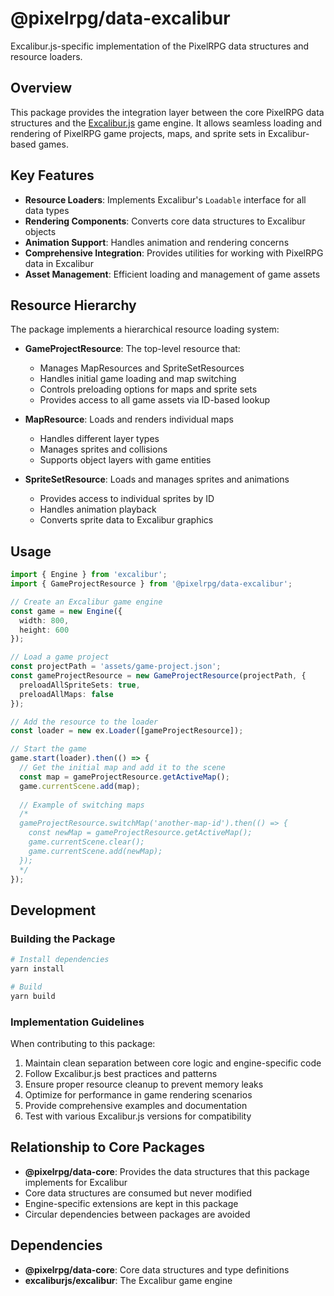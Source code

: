 # @pixelrpg/data-excalibur

Excalibur.js-specific implementation of the PixelRPG data structures and resource loaders.

## Overview

This package provides the integration layer between the core PixelRPG data structures and the [Excalibur.js](https://excaliburjs.com/) game engine. It allows seamless loading and rendering of PixelRPG game projects, maps, and sprite sets in Excalibur-based games.

## Key Features

- **Resource Loaders**: Implements Excalibur's `Loadable` interface for all data types
- **Rendering Components**: Converts core data structures to Excalibur objects
- **Animation Support**: Handles animation and rendering concerns
- **Comprehensive Integration**: Provides utilities for working with PixelRPG data in Excalibur
- **Asset Management**: Efficient loading and management of game assets

## Resource Hierarchy

The package implements a hierarchical resource loading system:

- **GameProjectResource**: The top-level resource that:
  - Manages MapResources and SpriteSetResources
  - Handles initial game loading and map switching
  - Controls preloading options for maps and sprite sets
  - Provides access to all game assets via ID-based lookup

- **MapResource**: Loads and renders individual maps
  - Handles different layer types
  - Manages sprites and collisions
  - Supports object layers with game entities

- **SpriteSetResource**: Loads and manages sprites and animations
  - Provides access to individual sprites by ID
  - Handles animation playback
  - Converts sprite data to Excalibur graphics


## Usage

```typescript
import { Engine } from 'excalibur';
import { GameProjectResource } from '@pixelrpg/data-excalibur';

// Create an Excalibur game engine
const game = new Engine({
  width: 800,
  height: 600
});

// Load a game project
const projectPath = 'assets/game-project.json';
const gameProjectResource = new GameProjectResource(projectPath, {
  preloadAllSpriteSets: true,
  preloadAllMaps: false
});

// Add the resource to the loader
const loader = new ex.Loader([gameProjectResource]);

// Start the game
game.start(loader).then(() => {
  // Get the initial map and add it to the scene
  const map = gameProjectResource.getActiveMap();
  game.currentScene.add(map);
  
  // Example of switching maps
  /*
  gameProjectResource.switchMap('another-map-id').then(() => {
    const newMap = gameProjectResource.getActiveMap();
    game.currentScene.clear();
    game.currentScene.add(newMap);
  });
  */
});
```

## Development

### Building the Package

```bash
# Install dependencies
yarn install

# Build
yarn build
```

### Implementation Guidelines

When contributing to this package:

1. Maintain clean separation between core logic and engine-specific code
2. Follow Excalibur.js best practices and patterns
3. Ensure proper resource cleanup to prevent memory leaks
4. Optimize for performance in game rendering scenarios
5. Provide comprehensive examples and documentation
6. Test with various Excalibur.js versions for compatibility

## Relationship to Core Packages

- **@pixelrpg/data-core**: Provides the data structures that this package implements for Excalibur
- Core data structures are consumed but never modified
- Engine-specific extensions are kept in this package
- Circular dependencies between packages are avoided

## Dependencies

- **@pixelrpg/data-core**: Core data structures and type definitions
- **excaliburjs/excalibur**: The Excalibur game engine
